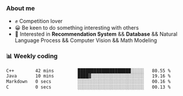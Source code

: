 ### About me

- ✊ Competition lover
- 😀 Be keen to do something interesting with others
- 🎈 Interested in **Recommendation System** && **Database** && Natural Language Process && Computer Vision && Math Modeling


### 📊 Weekly coding
<!--START_SECTION:waka-->

```txt
C++        42 mins         ████████████████████░░░░░   80.55 %
Java       10 mins         ████▓░░░░░░░░░░░░░░░░░░░░   19.16 %
Markdown   0 secs          ░░░░░░░░░░░░░░░░░░░░░░░░░   00.16 %
C          0 secs          ░░░░░░░░░░░░░░░░░░░░░░░░░   00.13 %
```

<!--END_SECTION:waka-->
